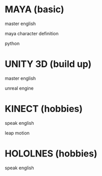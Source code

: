 # MAYA (basic)

master english

maya character definition

python

# UNITY 3D (build up)

master english

unreal engine

# KINECT (hobbies)

speak english

leap motion

# HOLOLNES (hobbies)

speak english